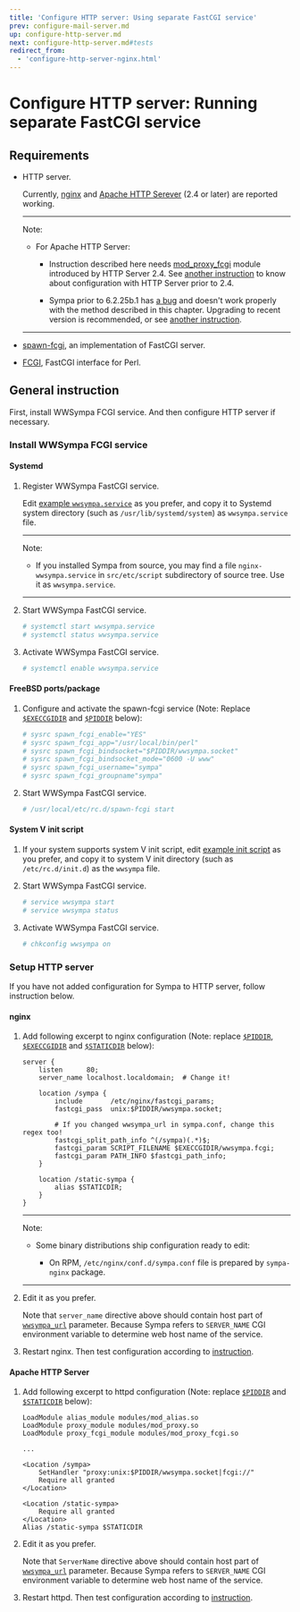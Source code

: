 ```yaml
---
title: 'Configure HTTP server: Using separate FastCGI service'
prev: configure-mail-server.md
up: configure-http-server.md
next: configure-http-server.md#tests
redirect_from:
  - 'configure-http-server-nginx.html'
---
```


Configure HTTP server: Running separate FastCGI service
=======================================================

Requirements
------------

  * HTTP server.

    Currently, [nginx](https://nginx.org/en/download.html)
    and [Apache HTTP Serever](https://httpd.apache.org/download.cgi)
    (2.4 or later) are reported working.

    ----
    Note:

      * For Apache HTTP Server:

          * Instruction described here needs
            [mod_proxy_fcgi](https://httpd.apache.org/docs/mod/mod_proxy_fcgi.html)
            module introduced by HTTP Server 2.4.
            See [another instruction](configure-http-server-apache.md) to know
            about configuration with HTTP Server prior to 2.4.

          * Sympa prior to 6.2.25b.1 has
            [a bug](https://github.com/sympa-community/sympa/pull/164) and
            doesn't work properly with the method described in this chapter.
            Upgrading to recent version is recommended, or see
            [another instruction](configure-http-server-apache.md).

    ----

  * [spawn-fcgi](https://redmine.lighttpd.net/projects/spawn-fcgi/wiki),
    an implementation of FastCGI server.

  * [FCGI](https://metacpan.org/release/FCGI), FastCGI interface for Perl.

General instruction
-------------------

First, install WWSympa FCGI service.  And then configure HTTP server if
necessary.

### Install WWSympa FCGI service

#### Systemd

  1. Register WWSympa FastCGI service.

     Edit [example ``wwsympa.service``](../examples/systemd/wwsympa.service)
     as you prefer, and copy it to Systemd system directory
     (such as ``/usr/lib/systemd/system``) as ``wwsympa.service`` file.

     ----
     Note:

       * If you installed Sympa from source, you may find a file
         ``nginx-wwsympa.service`` in ``src/etc/script`` subdirectory of
         source tree.  Use it as ``wwsympa.service``.

     ----

  2. Start WWSympa FastCGI service.
     ```bash
     # systemctl start wwsympa.service
     # systemctl status wwsympa.service
     ```

  3. Activate WWSympa FastCGI service.
     ```bash
     # systemctl enable wwsympa.service
     ```

#### FreeBSD ports/package

  1. Configure and activate the spawn-fcgi service (Note:
     Replace [``$EXECCGIDIR``](../layout.md#execcgidir) and
     [``$PIDDIR``](../layout.md#piddir) below):
     ``` bash
     # sysrc spawn_fcgi_enable="YES"
     # sysrc spawn_fcgi_app="/usr/local/bin/perl"
     # sysrc spawn_fcgi_bindsocket="$PIDDIR/wwsympa.socket"
     # sysrc spawn_fcgi_bindsocket_mode="0600 -U www"
     # sysrc spawn_fcgi_username="sympa"
     # sysrc spawn_fcgi_groupname"sympa"
     ```

  2. Start WWSympa FastCGI service.
     ```bash
     # /usr/local/etc/rc.d/spawn-fcgi start
     ```

#### System V init script

  1. If your system supports system V init script, edit
     [example init script](../examples/initscripts/wwsympa) as you prefer,
     and copy it to system V init directory (such as ``/etc/rc.d/init.d``)
     as the ``wwsympa`` file.

  2. Start WWSympa FastCGI service.
     ```bash
     # service wwsympa start
     # service wwsympa status
     ```

  3. Activate WWSympa FastCGI service.
     ```bash
     # chkconfig wwsympa on
     ```

### Setup HTTP server

If you have not added configuration for Sympa to HTTP server, follow
instruction below.

#### nginx

  1. Add following excerpt to nginx configuration (Note:
     replace [``$PIDDIR``](../layout.md#piddir),
     [``$EXECCGIDIR``](../layout.md#execcgidir) and
     [``$STATICDIR``](../layout.md#staticdir) below):
     ``` code
     server {
         listen      80;
         server_name localhost.localdomain;  # Change it!

         location /sympa {
             include       /etc/nginx/fastcgi_params;
             fastcgi_pass  unix:$PIDDIR/wwsympa.socket;

             # If you changed wwsympa_url in sympa.conf, change this regex too!
             fastcgi_split_path_info ^(/sympa)(.*)$;
             fastcgi_param SCRIPT_FILENAME $EXECCGIDIR/wwsympa.fcgi;
             fastcgi_param PATH_INFO $fastcgi_path_info;
         }

         location /static-sympa {
             alias $STATICDIR;
         }
     }
     ```

     ----
     Note:

       * Some binary distributions ship configuration ready to edit:

           - On RPM, ``/etc/nginx/conf.d/sympa.conf`` file is prepared by
             ``sympa-nginx`` package.

     ----

  2. Edit it as you prefer.

     Note that ``server_name`` directive above should contain host part of
     [``wwsympa_url``](../man/sympa.conf.5.md#wwsympa_url) parameter.  Because
     Sympa refers to ``SERVER_NAME`` CGI environment variable to determine
     web host name of the service.

  3. Restart nginx.
     Then test configuration according to
     [instruction](configure-http-server.md#tests).

#### Apache HTTP Server

  1. Add following excerpt to httpd configuration (Note:
     replace [``$PIDDIR``](../layout.md#piddir) and
     [``$STATICDIR``](../layout.md#staticdir) below):
     ``` code
     LoadModule alias_module modules/mod_alias.so
     LoadModule proxy_module modules/mod_proxy.so
     LoadModule proxy_fcgi_module modules/mod_proxy_fcgi.so

     ...

     <Location /sympa>
         SetHandler "proxy:unix:$PIDDIR/wwsympa.socket|fcgi://"
         Require all granted
     </Location>

     <Location /static-sympa>
         Require all granted
     </Location>
     Alias /static-sympa $STATICDIR
     ```

  2. Edit it as you prefer.

     Note that ``ServerName`` directive above should contain host part of
     [``wwsympa_url``](../man/sympa.conf.5.md#wwsympa_url) parameter.  Because
     Sympa refers to ``SERVER_NAME`` CGI environment variable to determine
     web host name of the service.

  3. Restart httpd.
     Then test configuration according to
     [instruction](configure-http-server.md#tests).
